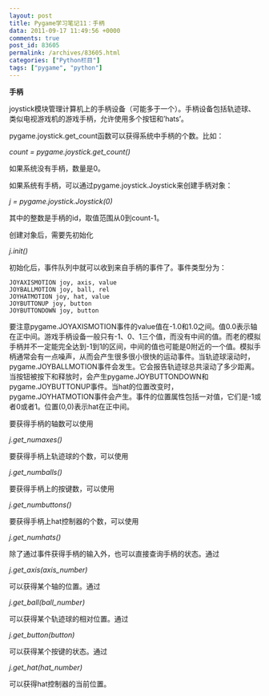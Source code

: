 ```yaml
---
layout: post
title: Pygame学习笔记11：手柄
data: 2011-09-17 11:49:56 +0000
comments: true
post_id: 83605
permalink: /archives/83605.html
categories: ["Python栏目"]
tags: ["pygame", "python"]
---
```


<strong>手柄</strong>

joystick模块管理计算机上的手柄设备（可能多于一个）。手柄设备包括轨迹球、类似电视游戏机的游戏手柄，允许使用多个按钮和’hats’。

pygame.joystick.get_count函数可以获得系统中手柄的个数。比如：

<em>count = pygame.joystick.get_count()</em>

如果系统没有手柄，数量是0。

如果系统有手柄，可以通过pygame.joystick.Joystick来创建手柄对象：

<em>j = pygame.joystick.Joystick(0)</em>

其中的整数是手柄的id，取值范围从0到count-1。

创建对象后，需要先初始化

<em>j.init()</em>

初始化后，事件队列中就可以收到来自手柄的事件了。事件类型分为：

    JOYAXISMOTION joy, axis, value
    JOYBALLMOTION joy, ball, rel
    JOYHATMOTION joy, hat, value
    JOYBUTTONUP joy, button
    JOYBUTTONDOWN joy, button

要注意pygame.JOYAXISMOTION事件的value值在-1.0和1.0之间。值0.0表示轴在正中间。游戏手柄设备一般只有-1、0、1三个值，而没有中间的值。而老的模拟手柄并不一定能完全达到-1到1的区间，中间的值也可能是0附近的一个值。模拟手柄通常会有一点噪声，从而会产生很多很小很快的运动事件。当轨迹球滚动时，pygame.JOYBALLMOTION事件会发生。它会报告轨迹球总共滚动了多少距离。当按钮被按下和释放时，会产生pygame.JOYBUTTONDOWN和pygame.JOYBUTTONUP事件。当hat的位置改变时，pygame.JOYHATMOTION事件会产生。事件的位置属性包括一对值，它们是-1或者0或者1。位置(0,0)表示hat在正中间。

要获得手柄的轴数可以使用

<em>j.get_numaxes()</em>

要获得手柄上轨迹球的个数，可以使用

<em>j.get_numballs()</em>

要获得手柄上的按键数，可以使用

<em>j.get_numbuttons()</em>

要获得手柄上hat控制器的个数，可以使用

<em>j.get_numhats()</em>

除了通过事件获得手柄的输入外，也可以直接查询手柄的状态。通过

<em>j.get_axis(axis_number)</em>

可以获得某个轴的位置。通过

<em>j.get_ball(ball_number)</em>

可以获得某个轨迹球的相对位置。通过

<em>j.get_button(button)</em>

可以获得某个按键的状态。通过

<em>j.get_hat(hat_number)</em>

可以获得hat控制器的当前位置。
